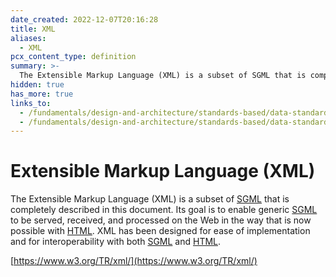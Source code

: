 ```yaml
---
date_created: 2022-12-07T20:16:28
title: XML
aliases:
  - XML
pcx_content_type: definition
summary: >-
  The Extensible Markup Language (XML) is a subset of SGML that is completely described in this document. Its goal is to enable generic SGML to be served, received, and processed on the Web in the way that is now possible with HTML. XML has been designed for ease of implementation and for interoperability with both SGML and HTML.
hidden: true
has_more: true
links_to:
  - /fundamentals/design-and-architecture/standards-based/data-standards/sgml
  - /fundamentals/design-and-architecture/standards-based/data-standards/html
---
```


# Extensible Markup Language (XML)

The Extensible Markup Language (XML) is a subset of [SGML](/fundamentals/design-and-architecture/standards-based/data-standards/sgml) that is completely described in this document. Its goal is to enable generic [SGML](/fundamentals/design-and-architecture/standards-based/data-standards/sgml) to be served, received, and processed on the Web in the way that is now possible with [HTML](/fundamentals/design-and-architecture/standards-based/data-standards/html). XML has been designed for ease of implementation and for interoperability with both [SGML](/fundamentals/design-and-architecture/standards-based/data-standards/sgml) and [HTML](/fundamentals/design-and-architecture/standards-based/data-standards/html).

[https://www.w3.org/TR/xml/](https://www.w3.org/TR/xml/)

